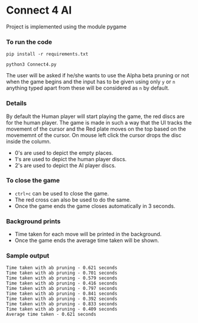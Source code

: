 # Connect 4 AI

Project is implemented using the module pygame

### To run the code
```
pip install -r requirements.txt
```
```
python3 Connect4.py
```

The user will be asked if he/she wants to use the Alpha beta pruning or not when the game begins and the input has to be given using only `y` or `n` anything typed apart from these will be considered as `n` by default.

### Details 

By default the Human player will start playing the game, the red discs are for the human player. The game is made in such a way that the UI tracks the movement of the cursor and the Red plate moves on the top based on the movememnt of the cursor. On mouse left click the cursor drops the disc inside the column.

* 0's are used to depict the empty places.
* 1's are used to depict the human player discs.
* 2's are used to depict the AI player discs.

### To close the game

*  `ctrl+c` can be used to close the game.
* The red cross can also be used to do the same.
* Once the game ends the game closes automatically in 3 seconds.

### Background prints

* Time taken for each move will be printed in the background.
* Once the game ends the average time taken will be shown.

### Sample output
```
Time taken with ab pruning - 0.621 seconds
Time taken with ab pruning - 0.701 seconds
Time taken with ab pruning - 0.579 seconds
Time taken with ab pruning - 0.416 seconds
Time taken with ab pruning - 0.797 seconds
Time taken with ab pruning - 0.841 seconds
Time taken with ab pruning - 0.392 seconds
Time taken with ab pruning - 0.833 seconds
Time taken with ab pruning - 0.409 seconds
Average time taken - 0.621 seconds
```